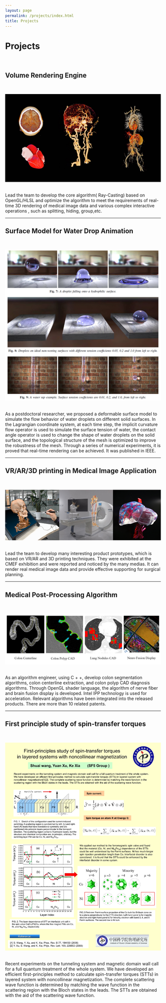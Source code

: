 ```yaml
---
layout: page
permalink: /projects/index.html
title: Projects
---
```


# Projects

<br>

## Volume Rendering Engine

<br>

![imageVolumerendering](images/volumerendering.jpg)

<br>
Lead the team to develop the core algorithm( Ray-Casting) based on OpenGL/HLSL and optimize the algorithm to meet the requirements of real-time 3D rendering of medical image data and various complex interactive operations , such as splitting, hiding, group,etc.

---

##  Surface Model for Water Drop Animation
<br>

![](images/droplet.jpg)

<br>
As a postdoctoral researcher, we proposed a deformable surface model to simulate the flow behavior of water droplets on different solid surfaces. In the Lagrangian coordinate system, at each time step, the implicit curvature flow operator is used to simulate the surface tension of water, the contact angle operator is used to change the shape of water droplets on the solid surface, and the topological structure of the mesh is optimized to improve the robustness of the mesh. Through a series of numerical experiments, it is proved that real-time rendering can be achieved.  It was published in IEEE.

---

## VR/AR/3D printing in Medical Image Application

<br>

![](images/vrar3dprinting.jpg)

<br>
Lead the team to develop many interesting product prototypes, which is based on VR/AR and 3D printing techniques.  They were  exhibited at the CMEF exhibition and were reported and noticed by the many medias. It can render real medical image data and provide effective supporting for surgical planning. 


---

## Medical Post-Processing Algorithm

<br>

![](images/algorithm.jpg)

<br>
As an algorithm engineer, using C + +, develop colon segmentation algorithms, colon centerline extraction, and colon polyp CAD diagnosis algorithms. Through OpenGL shader language, the algorithm of nerve fiber and brain fusion display is developed. Intel IPP technology is used for acceleration. Relevant algorithms have been integrated into the released products. There are more than 10 related patents.

---

## First principle study of spin-transfer torques

<br>

![](images/poster.jpg)

<br>
Recent experiments on the tunneling system and magnetic domain wall call for a full quantum treatment of the whole system. We have developed an efficient first-principles method to calculate spin-transfer torques (STTs) in layered system with noncollinear magnetization. The complete scattering wave function is determined by matching the wave function in the scattering region with the Bloch states in the leads. The STTs are obtained with the aid of the scattering wave function. 

